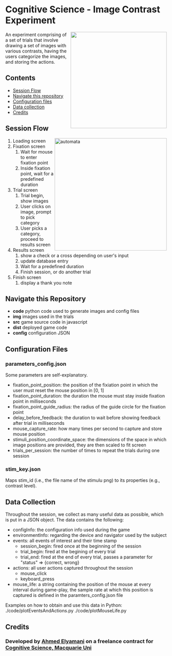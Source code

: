 # Cognitive Science - Image Contrast Experiment

<img src = "https://3tkh0x1zl0mb1ta92c2mrvv2-wpengine.netdna-ssl.com/wp-content/uploads/2016/02/MQ_INT_VER_RGB_POS-800x800.png" width = "300" align = "right" > 
An experiment comprising of a set of trials that involve drawing a set of images with various contrasts, having the users categorize the images, and storing the actions.


## Contents 
- [Session Flow](#flow)
- [Navigate this repository](#navigate)
- [Configuration files](#config)
- [Data collection](#data)
- [Credits](#credits)   

<a name = "flow"></a>
## Session Flow
<img src="https://i.ibb.co/5vhZP88/automata.png" alt="automata" width = "350" border="0" align = "right" > 

1. Loading screen
2. Fixation screen
   1. Wait for mouse to enter fixation point 
   2. Inside fixation point, wait for a predefined duration
3. Trial screen
   1. Trial begin, show images
   2. User clicks on image, prompt to pick category
   3. User picks a category, proceed to results screen 
4. Results screen
   1. show a check or a cross depending on user's input
   2. update database entry 
   3. Wait for a predefined duration 
   4. Finish session, or do another trial 
5. Finish screen
   1. display a thank you note
  
<a name = "navigate"></a>
## Navigate this Repository
* **code** python code used to generate images and config files
* **img** images used in the trials
* **src** game source code in javascript
* **dist** deployed game code
* **config** configuration JSON 


<a name = "config"></a>
## Configuration Files
### parameters_config.json 
Some parameters are self-explanatory.
* fixation_point_position: the position of the fixiation point in which the user must reset the mouse position in [0, 1]
* fixation_point_duration: the duration the mouse must stay inside fixation point in milliseconds
* fixation_point_guide_radius: the radius of the guide circle for the fixation point
* delay_before_feedback: the duration to wait before showing feedback after trial in milliseconds
* mouse_capture_rate: how many times per second to capture and store mouse position 
* stimuli_position_coordinate_space: the dimensions of the space in which image positions are provided, they are then scaled to fit screen
* trials_per_session: the number of times to repeat the trials during one session


### stim_key.json 
Maps stim_id (i.e., the file name of the stimulu png) to its properties (e.g., contrast level).

<a name = "data"></a>
## Data Collection
Throughout the session, we collect as many useful data as possible, which is put in a JSON object.
The data contains the following: 
* configInfo: the configuration info used during the game
* environmentInfo: regarding the device and navigator used by the subject
* events: all events of interest and their time stamp 
   * session_begin: fired once at the beginning of the session
   * trial_begin: fired at the begining of every trial
   * trial_end: fired at the end of every trial, passes a parameter for "status" => {correct, wrong}
* actions: all user actions captured throughout the session
   * mouse_click
   * keyboard_press
* mouse_life: a string containing the position of the mouse at every interval during game-play, the sample rate at which this position is 
captured is defined in the paramters_config.json file

Examples on how to obtain and use this data in Python:
./code/plotEventsAndActions.py
./code/plotMouseLife.py

<a name = "credits"></a>
## Credits

### Developed by [Ahmed Elyamani](mailto:ahmed1elyamani@gmail.com) on a freelance contract for [Cognitive Science, Macquarie Uni](https://www.mq.edu.au/about/about-the-university/faculties-and-departments/faculty-of-human-sciences/departments-and-centres/department-of-cognitive-science)


